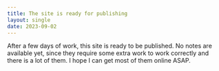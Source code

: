 ```yaml
---
title: The site is ready for publishing
layout: single
date: 2023-09-02
---
```


After a few days of work, this site is ready to be published. No notes are available yet, since they require some extra work to work correctly and there is a lot of them. I hope I can get most of them online ASAP.